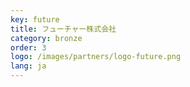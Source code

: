 ```yaml
---
key: future
title: フューチャー株式会社
category: bronze
order: 3
logo: /images/partners/logo-future.png
lang: ja
---
```

